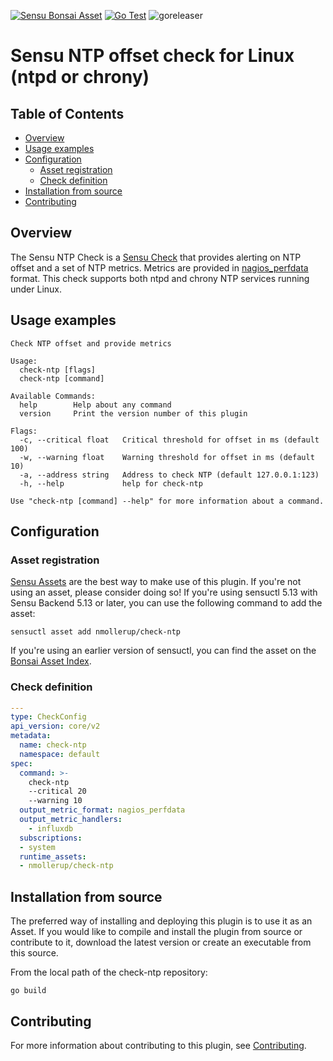 [![Sensu Bonsai Asset](https://img.shields.io/badge/Bonsai-Download%20Me-brightgreen.svg?colorB=89C967&logo=sensu)](https://bonsai.sensu.io/assets/nmollerup/check-ntp)
[![Go Test](https://github.com/nmollerup/check-ntp/actions/workflows/test.yml/badge.svg)](https://github.com/nmollerup/check-ntp/actions/workflows/test.yml)
![goreleaser](https://github.com/nmollerup/check-ntp/workflows/goreleaser/badge.svg)

# Sensu NTP offset check for Linux (ntpd or chrony)

## Table of Contents

- [Overview](#overview)
- [Usage examples](#usage-examples)
- [Configuration](#configuration)
  - [Asset registration](#asset-registration)
  - [Check definition](#check-definition)
- [Installation from source](#installation-from-source)
- [Contributing](#contributing)

## Overview

The Sensu NTP Check is a [Sensu Check][1] that provides alerting on NTP offset
and a set of NTP metrics. Metrics are provided in [nagios_perfdata][5] format.
This check supports both ntpd and chrony NTP services running under Linux.

## Usage examples

```
Check NTP offset and provide metrics

Usage:
  check-ntp [flags]
  check-ntp [command]

Available Commands:
  help        Help about any command
  version     Print the version number of this plugin

Flags:
  -c, --critical float   Critical threshold for offset in ms (default 100)
  -w, --warning float    Warning threshold for offset in ms (default 10)
  -a, --address string   Address to check NTP (default 127.0.0.1:123)
  -h, --help             help for check-ntp

Use "check-ntp [command] --help" for more information about a command.
```

## Configuration

### Asset registration

[Sensu Assets][2] are the best way to make use of this plugin. If you're not
using an asset, please consider doing so! If you're using sensuctl 5.13 with
Sensu Backend 5.13 or later, you can use the following command to add the asset:

```
sensuctl asset add nmollerup/check-ntp
```

If you're using an earlier version of sensuctl, you can find the asset on the [Bonsai Asset Index][3].

### Check definition

```yml
---
type: CheckConfig
api_version: core/v2
metadata:
  name: check-ntp
  namespace: default
spec:
  command: >-
    check-ntp
    --critical 20
    --warning 10
  output_metric_format: nagios_perfdata
  output_metric_handlers:
    - influxdb
  subscriptions:
  - system
  runtime_assets:
  - nmollerup/check-ntp
```

## Installation from source

The preferred way of installing and deploying this plugin is to use it as an
Asset. If you would like to compile and install the plugin from source or
contribute to it, download the latest version or create an executable from this
source.

From the local path of the check-ntp repository:

```
go build
```

## Contributing

For more information about contributing to this plugin, see [Contributing][4].

[1]: https://docs.sensu.io/sensu-go/latest/reference/checks/
[2]: https://docs.sensu.io/sensu-go/latest/reference/assets/
[3]: https://bonsai.sensu.io/assets/nmollerup/check-ntp
[4]: https://github.com/sensu/sensu-go/blob/master/CONTRIBUTING.md
[5]: https://docs.sensu.io/sensu-go/latest/observability-pipeline/observe-schedule/collect-metrics-with-checks/#supported-output-metric-formats
